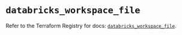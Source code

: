 # `databricks_workspace_file`

Refer to the Terraform Registry for docs: [`databricks_workspace_file`](https://registry.terraform.io/providers/databricks/databricks/1.41.0/docs/resources/workspace_file).
